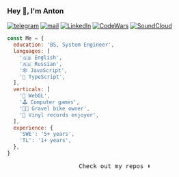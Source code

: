 ### Hey 👋, I'm Anton

[![telegram](https://img.shields.io/static/v1?style=flat-square&message=telegram&color=26A5E4&logo=Telegram&logoColor=FFFFFF&label=)](https://t.me/ufona)
[![mail](https://img.shields.io/badge/gmail-c14438?style=flat-square&message=gmail&logo=Gmail&logoColor=white&link=mailto:ufon.exe@gmail.com)](mailto:ufon.exe@gmail.com)
[![Linkedln](https://img.shields.io/badge/linkedin-0077B5?style=flat-square&logo=linkedin&logoColor=white)](https://www.linkedin.com/in/ufon/)
[![CodeWars](https://img.shields.io/static/v1?style=flat-square&message=codewars&color=B1361E&logo=codewars&logoColor=FFFFFF&label=)](https://codewars.com/users/ufon)
[![SoundCloud](https://img.shields.io/static/v1?style=flat-square&message=soundcloud&color=FF3300&logo=SoundCloud&logoColor=FFFFFF&label=)](https://soundcloud.com/ufon)


```js
const Me = {
  education: 'BS, System Engineer',
  languages: [
    '🇬🇧 English',
    '🇷🇺 Russian',
    '🕸 JavaScript',
    '🤖 TypeScript',
  ],
  verticals: [
    '🧊 WebGL',
    '🕹️ Computer games',
    '🚴🏻 Gravel bike owner',
    '🎵 Vinyl records enjoyer',
  ],
  experience: {
    'SWE': '5+ years',
    'TL': '1+ years',
  },
}
```

<p align="center">
<samp>Check out my repos ⬇️</samp>
</p>
